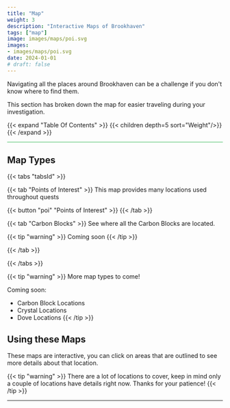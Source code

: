 ```yaml
---
title: "Map"
weight: 3
description: "Interactive Maps of Brookhaven"
tags: ["map"]
image: images/maps/poi.svg
images:
- images/maps/poi.svg
date: 2024-01-01
# draft: false
--- 
```



Navigating all the places around Brookhaven can be a challenge if you don't know where to find them. 

This section has broken down the map for easier traveling during your investigation. 


{{< expand "Table Of Contents" >}} 
{{< children depth=5 sort="Weight"/>}}
{{< /expand >}}

<hr style="background-color: #28b44c" size=8>

## Map Types

{{< tabs "tabsId" >}}

{{< tab "Points of Interest" >}}
This map provides many locations used throughout quests

{{< button "poi" "Points of Interest" >}}
{{< /tab >}}

{{< tab "Carbon Blocks" >}}
See where all the Carbon Blocks are located.

{{< tip "warning" >}}
Coming soon
{{< /tip >}}

{{< /tab >}}

{{< /tabs >}}

{{< tip "warning" >}}
More map types to come!

Coming soon: 

- Carbon Block Locations
- Crystal Locations
- Dove Locations
{{< /tip >}}

## Using these Maps

These maps are interactive, you can click on areas that are outlined to see more details about that location.

{{< tip "warning" >}}
There are a lot of locations to cover, keep in mind only a couple of locations have details right now. Thanks for your patience!
{{< /tip >}}

---
